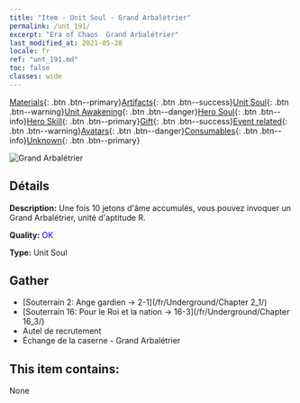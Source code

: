 ```yaml
---
title: "Item - Unit Soul - Grand Arbalétrier"
permalink: /unt_191/
excerpt: "Era of Chaos  Grand Arbalétrier"
last_modified_at: 2021-05-28
locale: fr
ref: "unt_191.md"
toc: false
classes: wide
---
```

 [Materials](/ItemsFR/){: .btn .btn--primary}[Artifacts](/ItemsFR/Artifacts/){: .btn .btn--success}[Unit Soul](/ItemsFR/UnitSoul/){: .btn .btn--warning}[Unit Awakening](/ItemsFR/UnitAwakening/){: .btn .btn--danger}[Hero Soul](/ItemsFR/HeroSoul/){: .btn .btn--info}[Hero Skill](/ItemsFR/HeroSkill/){: .btn .btn--primary}[Gift](/ItemsFR/Gift/){: .btn .btn--success}[Event related](/ItemsFR/Events/){: .btn .btn--warning}[Avatars](/ItemsFR/Avatars/){: .btn .btn--danger}[Consumables](/ItemsFR/Consumables/){: .btn .btn--info}[Unknown](/ItemsFR/Unknown/){: .btn .btn--primary}

 ![Grand Arbalétrier](/images/u/ti_nushou.jpg)

## Détails
 **Description:** Une fois 10 jetons d'âme accumulés, vous pouvez invoquer un Grand Arbalétrier, unité d'aptitude R.

 **Quality:** <span style="color: #0000CD">OK</span>

 **Type:** Unit Soul

## Gather

*    [Souterrain 2: Ange gardien -> 2-1](/fr/Underground/Chapter 2_1/) 
*    [Souterrain 16: Pour le Roi et la nation -> 16-3](/fr/Underground/Chapter 16_3/) 
*    Autel de recrutement 
*    Échange de la caserne - Grand Arbalétrier 

## This item contains:

  None


